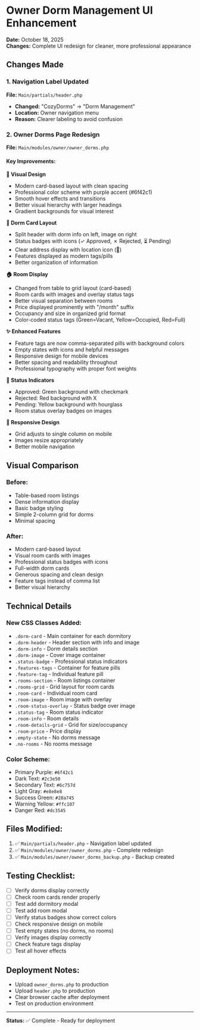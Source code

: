 # Owner Dorm Management UI Enhancement

**Date:** October 18, 2025  
**Changes:** Complete UI redesign for cleaner, more professional appearance

## Changes Made

### 1. Navigation Label Updated
**File:** `Main/partials/header.php`
- **Changed:** "CozyDorms" → "Dorm Management"
- **Location:** Owner navigation menu
- **Reason:** Clearer labeling to avoid confusion

### 2. Owner Dorms Page Redesign
**File:** `Main/modules/owner/owner_dorms.php`

#### Key Improvements:

**🎨 Visual Design**
- Modern card-based layout with clean spacing
- Professional color scheme with purple accent (#6f42c1)
- Smooth hover effects and transitions
- Better visual hierarchy with larger headings
- Gradient backgrounds for visual interest

**📍 Dorm Card Layout**
- Split header with dorm info on left, image on right
- Status badges with icons (✓ Approved, ✗ Rejected, ⏳ Pending)
- Clear address display with location icon (📍)
- Features displayed as modern tags/pills
- Better organization of information

**🏠 Room Display**
- Changed from table to grid layout (card-based)
- Room cards with images and overlay status tags
- Better visual separation between rooms
- Price displayed prominently with "/month" suffix
- Occupancy and size in organized grid format
- Color-coded status tags (Green=Vacant, Yellow=Occupied, Red=Full)

**✨ Enhanced Features**
- Feature tags are now comma-separated pills with background colors
- Empty states with icons and helpful messages
- Responsive design for mobile devices
- Better spacing and readability throughout
- Professional typography with proper font weights

**🎯 Status Indicators**
- Approved: Green background with checkmark
- Rejected: Red background with X
- Pending: Yellow background with hourglass
- Room status overlay badges on images

**📱 Responsive Design**
- Grid adjusts to single column on mobile
- Images resize appropriately
- Better mobile navigation

## Visual Comparison

### Before:
- Table-based room listings
- Dense information display
- Basic badge styling
- Simple 2-column grid for dorms
- Minimal spacing

### After:
- Modern card-based layout
- Visual room cards with images
- Professional status badges with icons
- Full-width dorm cards
- Generous spacing and clean design
- Feature tags instead of comma list
- Better visual hierarchy

## Technical Details

### New CSS Classes Added:
- `.dorm-card` - Main container for each dormitory
- `.dorm-header` - Header section with info and image
- `.dorm-info` - Dorm details section
- `.dorm-image` - Cover image container
- `.status-badge` - Professional status indicators
- `.features-tags` - Container for feature pills
- `.feature-tag` - Individual feature pill
- `.rooms-section` - Room listings container
- `.rooms-grid` - Grid layout for room cards
- `.room-card` - Individual room card
- `.room-image` - Room image with overlay
- `.room-status-overlay` - Status badge over image
- `.status-tag` - Room status indicator
- `.room-info` - Room details
- `.room-details-grid` - Grid for size/occupancy
- `.room-price` - Price display
- `.empty-state` - No dorms message
- `.no-rooms` - No rooms message

### Color Scheme:
- Primary Purple: `#6f42c1`
- Dark Text: `#2c3e50`
- Secondary Text: `#6c757d`
- Light Gray: `#e8e8e8`
- Success Green: `#28a745`
- Warning Yellow: `#ffc107`
- Danger Red: `#dc3545`

## Files Modified:
1. ✅ `Main/partials/header.php` - Navigation label updated
2. ✅ `Main/modules/owner/owner_dorms.php` - Complete redesign
3. ✅ `Main/modules/owner/owner_dorms_backup.php` - Backup created

## Testing Checklist:
- [ ] Verify dorms display correctly
- [ ] Check room cards render properly
- [ ] Test add dormitory modal
- [ ] Test add room modal
- [ ] Verify status badges show correct colors
- [ ] Check responsive design on mobile
- [ ] Test empty states (no dorms, no rooms)
- [ ] Verify images display correctly
- [ ] Check feature tags display
- [ ] Test all hover effects

## Deployment Notes:
- Upload `owner_dorms.php` to production
- Upload `header.php` to production
- Clear browser cache after deployment
- Test on production environment

---
**Status:** ✅ Complete - Ready for deployment
